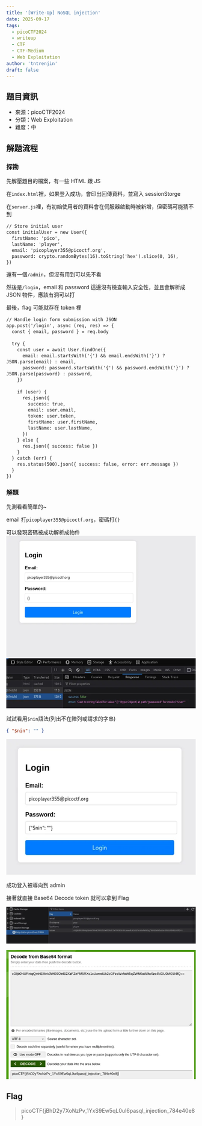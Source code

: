 ```yaml
---
title: '[Write-Up] NoSQL injection'
date: 2025-09-17
tags:
  - picoCTF2024
  - writeup
  - CTF
  - CTF-Medium
  - Web Exploitation
author: 'tntrenjin'
draft: false
---
```


## 題目資訊

- 來源：picoCTF2024
- 分類：Web Exploitation
- 難度：中

## 解題流程

### 探勘

先解壓題目的檔案，有一些 HTML 跟 JS

在`index.html`裡，如果登入成功，會印出回傳資料，並寫入 sessionStorge

在`server.js`裡，有初始使用者的資料會在伺服器啟動時被新增，但密碼可能猜不到

```jsx{linenos=true, hl_lines=[5,6]}
// Store initial user
const initialUser = new User({
  firstName: 'pico',
  lastName: 'player',
  email: 'picoplayer355@picoctf.org',
  password: crypto.randomBytes(16).toString('hex').slice(0, 16),
})
```

還有一個`/admin`，但沒有用到可以先不看

然後是`/login`，email 和 password 這邊沒有檢查輸入安全性，並且會解析成 JSON 物件，應該有洞可以打

最後，flag 可能就存在 token 裡

```jsx{linenos=true, hl_lines=[7,8,15]}
// Handle login form submission with JSON
app.post('/login', async (req, res) => {
  const { email, password } = req.body

  try {
    const user = await User.findOne({
      email: email.startsWith('{') && email.endsWith('}') ? JSON.parse(email) : email,
      password: password.startsWith('{') && password.endsWith('}') ? JSON.parse(password) : password,
    })

    if (user) {
      res.json({
        success: true,
        email: user.email,
        token: user.token,
        firstName: user.firstName,
        lastName: user.lastName,
      })
    } else {
      res.json({ success: false })
    }
  } catch (err) {
    res.status(500).json({ success: false, error: err.message })
  }
})
```

### 解題

先測看看簡單的~

email 打`picoplayer355@picoctf.org`，密碼打`{}`

可以發現密碼被成功解析成物件
![alt text](image.png)

試試看用`$nin`語法(列出不在陣列或請求的字串)

```json
{ "$nin": "" }
```

![alt text](image-1.png)

成功登入被導向到 admin

接著就直接 Base64 Decode token 就可以拿到 Flag

![alt text](image-2.png)

![alt text](image-3.png)

## Flag

> picoCTF{jBhD2y7XoNzPv_1YxS9Ew5qL0uI6pasql_injection_784e40e8}
